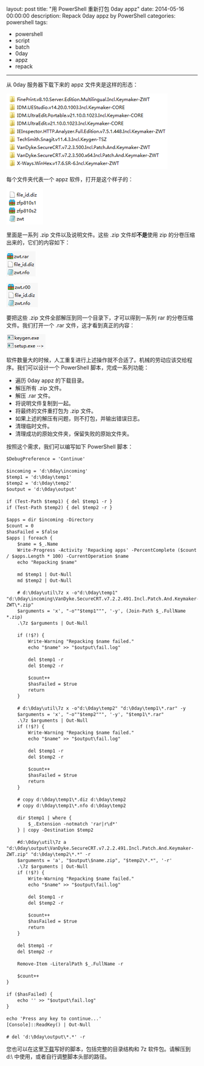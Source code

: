 ﻿layout: post
title: "用 PowerShell 重新打包 0day appz"
date: 2014-05-16 00:00:00
description: Repack 0day appz by PowerShell
categories: powershell
tags:
- powershell
- script
- batch
- 0day
- appz
- repack
---
从 0day 服务器下载下来的 appz 文件夹是这样的形态： 

![](/img/2014-05-16-repack-0day-appz-by-powershell-001.png)

每个文件夹代表一个 appz 软件，打开是这个样子的：

![](/img/2014-05-16-repack-0day-appz-by-powershell-002.png)

里面是一系列 .zip 文件以及说明文件。这些 .zip 文件却**不是**使用 zip 的分卷压缩出来的，它们的内容如下：

![](/img/2014-05-16-repack-0day-appz-by-powershell-003.png)

![](/img/2014-05-16-repack-0day-appz-by-powershell-004.png)

要把这些 .zip 文件全部解压到同一个目录下，才可以得到一系列 rar 的分卷压缩文件。我们打开一个 .rar 文件，这才看到真正的内容：

![](/img/2014-05-16-repack-0day-appz-by-powershell-005.png)

软件数量大的时候，人工重复进行上述操作就不合适了。机械的劳动应该交给程序。我们可以设计一个 PowerShell 脚本，完成一系列功能：

- 遍历 0day appz 的下载目录。
- 解压所有 .zip 文件。
- 解压 .rar 文件。
- 将说明文件复制到一起。
- 将最终的文件重打包为 .zip 文件。
- 如果上述的解压有问题，则不打包，并输出错误日志。
- 清理临时文件。
- 清理成功的原始文件夹，保留失败的原始文件夹。

按照这个需求，我们可以编写如下 PowerShell 脚本：

	$DebugPreference = 'Continue'
	
	$incoming = 'd:\0day\incoming'
	$temp1 = 'd:\0day\temp1'
	$temp2 = 'd:\0day\temp2'
	$output = 'd:\0day\output'
	
	if (Test-Path $temp1) { del $temp1 -r }
	if (Test-Path $temp2) { del $temp2 -r }
	
	$apps = dir $incoming -Directory
	$count = 0
	$hasFailed = $false
	$apps | foreach {
	    $name = $_.Name
	    Write-Progress -Activity 'Repacking apps' -PercentComplete ($count / $apps.Length * 100) -CurrentOperation $name
	    echo "Repacking $name"
	
	    md $temp1 | Out-Null
	    md $temp2 | Out-Null
	
	    # d:\0day\util\7z x -o"d:\0day\temp1" "d:\0day\incoming\VanDyke.SecureCRT.v7.2.2.491.Incl.Patch.And.Keymaker-ZWT\*.zip"
	    $arguments = 'x', "-o""$temp1""", '-y', (Join-Path $_.FullName *.zip)
	    .\7z $arguments | Out-Null
	
	    if (!$?) {
	        Write-Warning "Repacking $name failed."
	        echo "$name" >> "$output\fail.log"
	
	        del $temp1 -r
	        del $temp2 -r
	
	        $count++
	        $hasFailed = $true
	        return
	    }
	
	    # d:\0day\util\7z x -o"d:\0day\temp2" "d:\0day\temp1\*.rar" -y
	    $arguments = 'x', "-o""$temp2""", '-y', "$temp1\*.rar"
	    .\7z $arguments | Out-Null
	    if (!$?) {
	        Write-Warning "Repacking $name failed."
	        echo "$name" >> "$output\fail.log"
	
	        del $temp1 -r
	        del $temp2 -r
	
	        $count++
	        $hasFailed = $true
	        return
	    }
	
	    # copy d:\0day\temp1\*.diz d:\0day\temp2
	    # copy d:\0day\temp1\*.nfo d:\0day\temp2
	
	    dir $temp1 | where {
	        $_.Extension -notmatch 'rar|r\d*'
	    } | copy -Destination $temp2
	
	    #d:\0day\util\7z a "d:\0day\output\VanDyke.SecureCRT.v7.2.2.491.Incl.Patch.And.Keymaker-ZWT.zip" "d:\0day\temp2\*.*" -r
	    $arguments = 'a', "$output\$name.zip", "$temp2\*.*", '-r'
	    .\7z $arguments | Out-Null
	    if (!$?) {
	        Write-Warning "Repacking $name failed."
	        echo "$name" >> "$output\fail.log"
	
	        del $temp1 -r
	        del $temp2 -r
	
	        $count++
	        $hasFailed = $true
	        return
	    }
	
	    del $temp1 -r
	    del $temp2 -r
	
	    Remove-Item -LiteralPath $_.FullName -r
	
	    $count++
	}
	
	if ($hasFailed) {
	    echo '' >> "$output\fail.log"
	}
	
	echo 'Press any key to continue...'
	[Console]::ReadKey() | Out-Null
	
	# del 'd:\0day\output\*.*' -r

您也可以在这里[下载](/assets/download/0day.zip)写好的脚本，包括完整的目录结构和 7z 软件包。请解压到 d:\ 中使用，或者自行调整脚本头部的路径。
